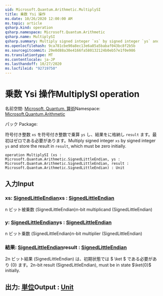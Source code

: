 ```yaml
---
uid: Microsoft.Quantum.Arithmetic.MultiplySI
title: 乗数 Ysi 操作
ms.date: 10/26/2020 12:00:00 AM
ms.topic: article
qsharp.kind: operation
qsharp.namespace: Microsoft.Quantum.Arithmetic
qsharp.name: MultiplySI
qsharp.summary: Multiply signed integer `xs` by signed integer `ys` and store the result in `result`, which must be zero initially.
ms.openlocfilehash: 9ca781cbe90a8ec13e6a85a5babaf043bc8f2b5b
ms.sourcegitcommit: 29e0d88a30e4166fa580132124b0eb57e1f0e986
ms.translationtype: MT
ms.contentlocale: ja-JP
ms.lasthandoff: 10/27/2020
ms.locfileid: "92719750"
---
```

# <a name="multiplysi-operation"></a><span data-ttu-id="109d6-102">乗数 Ysi 操作</span><span class="sxs-lookup"><span data-stu-id="109d6-102">MultiplySI operation</span></span>

<span data-ttu-id="109d6-103">名前空間: [Microsoft. Quantum. 算術](xref:Microsoft.Quantum.Arithmetic)</span><span class="sxs-lookup"><span data-stu-id="109d6-103">Namespace: [Microsoft.Quantum.Arithmetic](xref:Microsoft.Quantum.Arithmetic)</span></span>

<span data-ttu-id="109d6-104">パック [](https://nuget.org/packages/)</span><span class="sxs-lookup"><span data-stu-id="109d6-104">Package: [](https://nuget.org/packages/)</span></span>


<span data-ttu-id="109d6-105">符号付き整数 `xs` を符号付き整数で乗算 `ys` し、結果をに格納し `result` ます。最初はゼロである必要があります。</span><span class="sxs-lookup"><span data-stu-id="109d6-105">Multiply signed integer `xs` by signed integer `ys` and store the result in `result`, which must be zero initially.</span></span>

```qsharp
operation MultiplySI (xs : Microsoft.Quantum.Arithmetic.SignedLittleEndian, ys : Microsoft.Quantum.Arithmetic.SignedLittleEndian, result : Microsoft.Quantum.Arithmetic.SignedLittleEndian) : Unit
```


## <a name="input"></a><span data-ttu-id="109d6-106">入力</span><span class="sxs-lookup"><span data-stu-id="109d6-106">Input</span></span>

### <a name="xs--signedlittleendian"></a><span data-ttu-id="109d6-107">xs: [SignedLittleEndian](xref:Microsoft.Quantum.Arithmetic.SignedLittleEndian)</span><span class="sxs-lookup"><span data-stu-id="109d6-107">xs : [SignedLittleEndian](xref:Microsoft.Quantum.Arithmetic.SignedLittleEndian)</span></span>

<span data-ttu-id="109d6-108">n ビット被乗数 (SignedLittleEndian)</span><span class="sxs-lookup"><span data-stu-id="109d6-108">n-bit multiplicand (SignedLittleEndian)</span></span>


### <a name="ys--signedlittleendian"></a><span data-ttu-id="109d6-109">y: [SignedLittleEndian](xref:Microsoft.Quantum.Arithmetic.SignedLittleEndian)</span><span class="sxs-lookup"><span data-stu-id="109d6-109">ys : [SignedLittleEndian](xref:Microsoft.Quantum.Arithmetic.SignedLittleEndian)</span></span>

<span data-ttu-id="109d6-110">n ビット乗数 (SignedLittleEndian)</span><span class="sxs-lookup"><span data-stu-id="109d6-110">n-bit multiplier (SignedLittleEndian)</span></span>


### <a name="result--signedlittleendian"></a><span data-ttu-id="109d6-111">結果: [SignedLittleEndian](xref:Microsoft.Quantum.Arithmetic.SignedLittleEndian)</span><span class="sxs-lookup"><span data-stu-id="109d6-111">result : [SignedLittleEndian](xref:Microsoft.Quantum.Arithmetic.SignedLittleEndian)</span></span>

<span data-ttu-id="109d6-112">2n ビット結果 (SignedLittleEndian) は、初期状態では $ \ket $ である必要があり {0} ます。</span><span class="sxs-lookup"><span data-stu-id="109d6-112">2n-bit result (SignedLittleEndian), must be in state $\ket{0}$ initially.</span></span>



## <a name="output--unit"></a><span data-ttu-id="109d6-113">出力: [単位](xref:microsoft.quantum.lang-ref.unit)</span><span class="sxs-lookup"><span data-stu-id="109d6-113">Output : [Unit](xref:microsoft.quantum.lang-ref.unit)</span></span>

